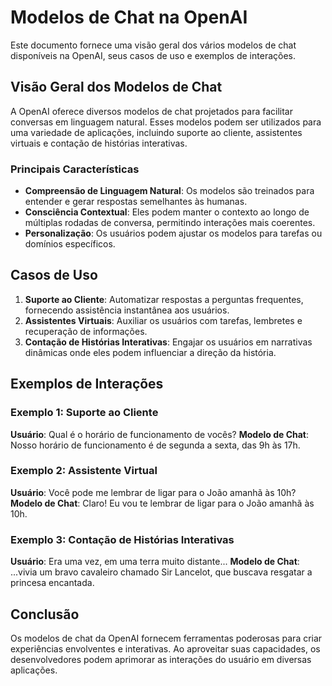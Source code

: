 # Modelos de Chat na OpenAI

Este documento fornece uma visão geral dos vários modelos de chat disponíveis na OpenAI, seus casos de uso e exemplos de interações.

## Visão Geral dos Modelos de Chat

A OpenAI oferece diversos modelos de chat projetados para facilitar conversas em linguagem natural. Esses modelos podem ser utilizados para uma variedade de aplicações, incluindo suporte ao cliente, assistentes virtuais e contação de histórias interativas.

### Principais Características

- **Compreensão de Linguagem Natural**: Os modelos são treinados para entender e gerar respostas semelhantes às humanas.
- **Consciência Contextual**: Eles podem manter o contexto ao longo de múltiplas rodadas de conversa, permitindo interações mais coerentes.
- **Personalização**: Os usuários podem ajustar os modelos para tarefas ou domínios específicos.

## Casos de Uso

1. **Suporte ao Cliente**: Automatizar respostas a perguntas frequentes, fornecendo assistência instantânea aos usuários.
2. **Assistentes Virtuais**: Auxiliar os usuários com tarefas, lembretes e recuperação de informações.
3. **Contação de Histórias Interativas**: Engajar os usuários em narrativas dinâmicas onde eles podem influenciar a direção da história.

## Exemplos de Interações

### Exemplo 1: Suporte ao Cliente

**Usuário**: Qual é o horário de funcionamento de vocês?
**Modelo de Chat**: Nosso horário de funcionamento é de segunda a sexta, das 9h às 17h.

### Exemplo 2: Assistente Virtual

**Usuário**: Você pode me lembrar de ligar para o João amanhã às 10h?
**Modelo de Chat**: Claro! Eu vou te lembrar de ligar para o João amanhã às 10h.

### Exemplo 3: Contação de Histórias Interativas

**Usuário**: Era uma vez, em uma terra muito distante...
**Modelo de Chat**: ...vivia um bravo cavaleiro chamado Sir Lancelot, que buscava resgatar a princesa encantada.

## Conclusão

Os modelos de chat da OpenAI fornecem ferramentas poderosas para criar experiências envolventes e interativas. Ao aproveitar suas capacidades, os desenvolvedores podem aprimorar as interações do usuário em diversas aplicações.